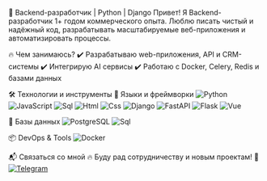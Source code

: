 🚀 Backend-разработчик | Python | Django 
Привет! Я Backend-разработчик 1+ годом коммерческого опыта.
Люблю писать чистый и надёжный код, разрабатывать масштабируемые веб-приложения и автоматизировать процессы.

🔥 Чем занимаюсь?
✔️ Разрабатываю web-приложения, API и CRM-системы
✔️ Интегрирую AI сервисы
✔️ Работаю с Docker, Celery, Redis и базами данных

🛠 Технологии и инструменты
📌 Языки и фреймворки
![Python](https://img.shields.io/badge/-Python-2f4f4f?style=for-the-badge&logo=python)
![JavaScript](https://img.shields.io/badge/-javascript-c0c0c0?style=for-the-badge&logo=javascript)
![Sql](https://img.shields.io/badge/-sql-000000?style=for-the-badge&logo=postgresql)
![Html](https://img.shields.io/badge/-html-008b8b?style=for-the-badge&logo=html5)
![Css](https://img.shields.io/badge/-css-57719b?style=for-the-badge&logo=c) 
![Django](https://img.shields.io/badge/-django-048280?style=for-the-badge&logo=django)
![FastAPI](https://img.shields.io/badge/-fastapi-e4ecfc?style=for-the-badge&logo=fastapi)
![Flask](https://img.shields.io/badge/-flask-046f87?style=for-the-badge&logo=flask) 
![Vue](https://img.shields.io/badge/-vue-085e17?style=for-the-badge&logo=v)<br>

💾 Базы данных
![PostgreSQL](https://img.shields.io/badge/-PostgreSQL-000000?style=for-the-badge&logo=postgresql)
![Sql](https://img.shields.io/badge/-sqlite-000000?style=for-the-badge&logo=sqlite) 

📦 DevOps & Tools
![Docker](https://img.shields.io/badge/-docker-042b7d?style=for-the-badge&logo=docker)<br>


📬 Связаться со мной
🔥 Буду рад сотрудничеству и новым проектам! 🚀
[![Telegram](https://img.shields.io/badge/-telegram-04597c?style=for-the-badge&logo=telegram)](https://t.me/Pa_0tel)

